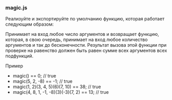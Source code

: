 <h3>magic.js</h3>

Реализуйте и экспортируйте по умолчанию функцию, которая работает следующим образом:

<p>Принимает на вход любое число аргументов и возвращает функцию, которая, в свою очередь, принимает на вход любое количество аргументов и так до бесконечности.
Результат вызова этой функции при проверке на равенство должен быть равен сумме всех аргументов всех подфункций.</p>

Пример
<ul>
<li>magic() == 0; // true</li>
<li>magic(5, 2, -8) == -1; // true</li>
<li>magic(1, 2)(3, 4, 5)(6)(7, 10) == 38; // true</li>
 <li>magic(4, 8, 1, -1, -8)(3)(-3)(7, 2) == 13; // true</li>
</ul>

